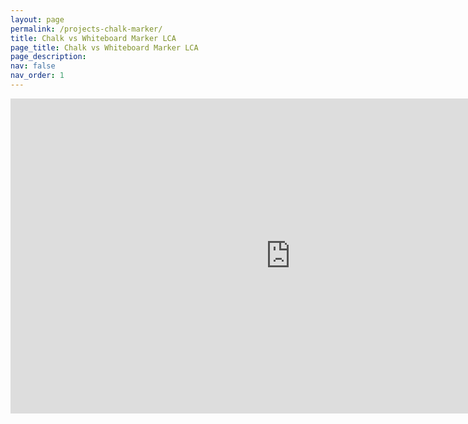 ```yaml
---
layout: page
permalink: /projects-chalk-marker/
title: Chalk vs Whiteboard Marker LCA
page_title: Chalk vs Whiteboard Marker LCA
page_description:
nav: false
nav_order: 1
---
```



<iframe width="896" height="504" src="https://www.youtube.com/embed/k2cm_GfWQpA?si=IDu1IhNHAlP4vS9V" title="YouTube video player" frameborder="0" allow="accelerometer; autoplay; clipboard-write; encrypted-media; gyroscope; picture-in-picture; web-share" referrerpolicy="strict-origin-when-cross-origin" allowfullscreen></iframe>

<!--
<video width="1280" height="720" controls preload="auto">
  <source src="{{ site.baseurl }}/assets/video/Coffee EIOLCA.mp4" type="video/mp4">
  Your browser does not support the video tag.
</video>
-->
